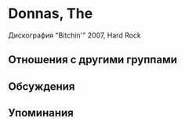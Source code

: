 # Donnas, The

Дискография
"Bitchin'" 2007, Hard Rock

## Отношения с другими группами


## Обсуждения


## Упоминания

